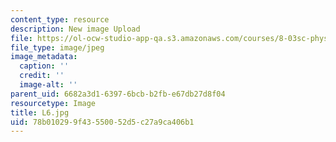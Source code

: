 ```yaml
---
content_type: resource
description: New image Upload
file: https://ol-ocw-studio-app-qa.s3.amazonaws.com/courses/8-03sc-physics-iii-vibrations-and-waves-fall-2016/78b010299f43550052d5c27a9ca406b1_L6.jpg
file_type: image/jpeg
image_metadata:
  caption: ''
  credit: ''
  image-alt: ''
parent_uid: 6682a3d1-6397-6bcb-b2fb-e67db27d8f04
resourcetype: Image
title: L6.jpg
uid: 78b01029-9f43-5500-52d5-c27a9ca406b1
---
```

